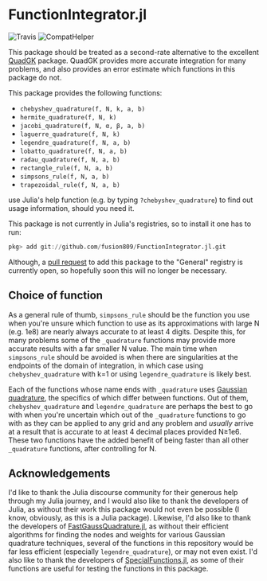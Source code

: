 # FunctionIntegrator.jl
![Travis](https://travis-ci.com/fusion809/Integration.jl.svg?branch=master)
![CompatHelper](https://github.com/fusion809/FunctionIntegrator.jl/workflows/CompatHelper/badge.svg?event=push)

This package should be treated as a second-rate alternative to the excellent [QuadGK](https://github.com/JuliaMath/QuadGK.jl) package. QuadGK provides more accurate integration for many problems, and also provides an error estimate which functions in this package do not.

This package provides the following functions:

* `chebyshev_quadrature(f, N, k, a, b)`
* `hermite_quadrature(f, N, k)`
* `jacobi_quadrature(f, N, α, β, a, b)`
* `laguerre_quadrature(f, N, k)`
* `legendre_quadrature(f, N, a, b)`
* `lobatto_quadrature(f, N, a, b)`
* `radau_quadrature(f, N, a, b)`
* `rectangle_rule(f, N, a, b)`
* `simpsons_rule(f, N, a, b)`
* `trapezoidal_rule(f, N, a, b)`

use Julia's help function (e.g. by typing `?chebyshev_quadrature`) to find out usage information, should you need it.

This package is not currently in Julia's registries, so to install it one has to run:

```julia
pkg> add git://github.com/fusion809/FunctionIntegrator.jl.git
```

Although, a [pull request](https://github.com/JuliaRegistries/General/pull/16929) to add this package to the "General" registry is currently open, so hopefully soon this will no longer be necessary.

## Choice of function
As a general rule of thumb, `simpsons_rule` should be the function you use when you're unsure which function to use as its approximations with large N (e.g. 1e8) are nearly always accurate to at least 4 digits. Despite this, for many problems some of the `_quadrature` functions may provide more accurate results with a far smaller N value. The main time when `simpsons_rule` should be avoided is when there are singularities at the endpoints of the domain of integration, in which case using `chebyshev_quadrature` with k=1 or using `legendre_quadrature` is likely best.

Each of the functions whose name ends with `_quadrature` uses [Gaussian quadrature](https://en.wikipedia.org/wiki/Gaussian_quadrature), the specifics of which differ between functions. Out of them, `chebyshev_quadrature` and `legendre_quadrature` are perhaps the best to go with when you're uncertain which out of the `_quadrature` functions to go with as they can be applied to any grid and any problem and *usually* arrive at a result that is accurate to at least 4 decimal places provided N&geq;1e6. These two functions have the added benefit of being faster than all other `_quadrature` functions, after controlling for N.

## Acknowledgements
I'd like to thank the Julia discourse community for their generous help through my Julia journey, and I would also like to thank the developers of  Julia, as without their work this package would not even be possible (I know, obviously, as this is a Julia package). Likewise, I'd also like to thank the developers of [FastGaussQuadrature.jl](https://github.com/JuliaApproximation/FastGaussQuadrature.jl), as without their efficient algorithms for finding the nodes and weights for various Gaussian quadrature techniques, several of the functions in this repository would be far less efficient (especially `legendre_quadrature`), or may not even exist. I'd also like to thank the developers of [SpecialFunctions.jl](https://github.com/JuliaMath/SpecialFunctions.jl), as some of their functions are useful for testing the functions in this package.
